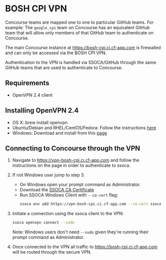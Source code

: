 # BOSH CPI VPN

Concourse teams are mapped one to one to particular GitHub teams. For example: The `google_cpi` team on Concourse has an equivalent GitHub team that will allow only members of that GitHub team to authenticate on Concourse.

The main Concourse instance at https://bosh-cpi.ci.cf-app.com is firewalled and can only be accessed via the BOSH CPI VPN.

Authentication to the VPN is handled via SSOCA/GitHub through the same GitHub teams that are used to authenticate to Concourse.

## Requirements

- OpenVPN 2.4 client

## Installing OpenVPN 2.4

- OS X: brew install openvpn
- Ubuntu/Debian and RHEL/CentOS/Fedora: Follow the instructions [here](https://community.openvpn.net/openvpn/wiki/OpenvpnSoftwareRepos)
- Windows: Download and install from this [page](https://openvpn.net/index.php/open-source/downloads.html)

## Connecting to Concourse through the VPN

1. Navigate to https://vpn-bosh-cpi.ci.cf-app.com and follow the instructions on the page in order to authenticate to ssoca.

2. If not Windows user jump to step 3.
    - On Windows open your prompt command as Administrator.
    - Download the [SSOCA CA Certificate](ssoca_ca_cert.pem)
    - Run SSOCA Windows Client with `--ca-cert` flag:
      ```bash
      ssoca env add https://vpn-bosh-cpi.ci.cf-app.com --ca-cert ssoca_ca_cert.pem
      ```

2. Initiate a connection using the ssoca client to the VPN:
    ```bash
    ssoca openvpn connect --sudo
    ```
    Note: Windows users don't need `--sudo` given they're running their prompt command as Administrator.

3. Once connected to the VPN all traffic to https://bosh-cpi.ci.cf-app.com will be routed through the secure VPN.
